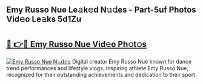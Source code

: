 ## Emy Russo Nue Le𝚊k𝚎d N𝚞𝚍es - Part-5uf Photos Vid𝚎o Le𝚊ks 5d1Zu

# <h2><a href="http://fb5ioz5.evod.top/?m=Emy+Russo+Nue">🔗 👉🔴 Emy Russo Nue Vid𝚎o Ph𝚘t𝚘s</a></h2>

[![Emy Russo Nue N𝚞d𝚎s](https://i.imgur.com/8V9OHl7.gif)](http://fb5ioz5.evod.top/?m=Emy+Russo+Nue)
Digital creator Emy Russo Nue known for dance trend performances and lifestyle vlogs. Inspiring athlete Emy Russo Nue, recognized for their outstanding achievements and dedication to their sport. 
